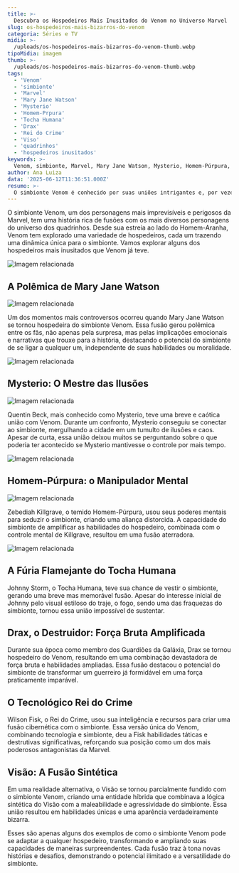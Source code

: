 ```yaml
---
title: >-
  Descubra os Hospedeiros Mais Inusitados do Venom no Universo Marvel
slug: os-hospedeiros-mais-bizarros-do-venom
categoria: Séries e TV
midia: >-
  /uploads/os-hospedeiros-mais-bizarros-do-venom-thumb.webp
tipoMidia: imagem
thumb: >-
  /uploads/os-hospedeiros-mais-bizarros-do-venom-thumb.webp
tags:
  - 'Venom'
  - 'simbionte'
  - 'Marvel'
  - 'Mary Jane Watson'
  - 'Mysterio'
  - 'Homem-Prpura'
  - 'Tocha Humana'
  - 'Drax'
  - 'Rei do Crime'
  - 'Viso'
  - 'quadrinhos'
  - 'hospedeiros inusitados'
keywords: >-
  Venom, simbionte, Marvel, Mary Jane Watson, Mysterio, Homem-Púrpura, Tocha Humana, Drax, Rei do Crime, Visão, quadrinhos, hospedeiros inusitados
author: Ana Luiza
data: '2025-06-12T11:36:51.000Z'
resumo: >-
  O simbionte Venom é conhecido por suas uniões intrigantes e, por vezes, bizarras no Universo Marvel. De heróis a vilões, sua lista de hospedeiros apresenta algumas das combinações mais surpreendentes e poderosas já vistas.
---
```


O simbionte Venom, um dos personagens mais imprevisíveis e perigosos da Marvel, tem uma história rica de fusões com os mais diversos personagens do universo dos quadrinhos. Desde sua estreia ao lado do Homem-Aranha, Venom tem explorado uma variedade de hospedeiros, cada um trazendo uma dinâmica única para o simbionte. Vamos explorar alguns dos hospedeiros mais inusitados que Venom já teve.

![Imagem relacionada](/uploads/os-hospedeiros-mais-bizarros-do-venom-0.jpg)

## A Polêmica de Mary Jane Watson

![Imagem relacionada](/uploads/os-hospedeiros-mais-bizarros-do-venom-1.webp)

Um dos momentos mais controversos ocorreu quando Mary Jane Watson se tornou hospedeira do simbionte Venom. Essa fusão gerou polêmica entre os fãs, não apenas pela surpresa, mas pelas implicações emocionais e narrativas que trouxe para a história, destacando o potencial do simbionte de se ligar a qualquer um, independente de suas habilidades ou moralidade.

![Imagem relacionada](/uploads/os-hospedeiros-mais-bizarros-do-venom-2.webp)

## Mysterio: O Mestre das Ilusões

![Imagem relacionada](/uploads/os-hospedeiros-mais-bizarros-do-venom-3.jpg)

Quentin Beck, mais conhecido como Mysterio, teve uma breve e caótica união com Venom. Durante um confronto, Mysterio conseguiu se conectar ao simbionte, mergulhando a cidade em um tumulto de ilusões e caos. Apesar de curta, essa união deixou muitos se perguntando sobre o que poderia ter acontecido se Mysterio mantivesse o controle por mais tempo.

![Imagem relacionada](/uploads/os-hospedeiros-mais-bizarros-do-venom-4.webp)

## Homem-Púrpura: o Manipulador Mental

![Imagem relacionada](/uploads/os-hospedeiros-mais-bizarros-do-venom-5.webp)

Zebediah Killgrave, o temido Homem-Púrpura, usou seus poderes mentais para seduzir o simbionte, criando uma aliança distorcida. A capacidade do simbionte de amplificar as habilidades do hospedeiro, combinada com o controle mental de Killgrave, resultou em uma fusão aterradora.

![Imagem relacionada](/uploads/os-hospedeiros-mais-bizarros-do-venom-6.png)

## A Fúria Flamejante do Tocha Humana

Johnny Storm, o Tocha Humana, teve sua chance de vestir o simbionte, gerando uma breve mas memorável fusão. Apesar do interesse inicial de Johnny pelo visual estiloso do traje, o fogo, sendo uma das fraquezas do simbionte, tornou essa união impossível de sustentar.

## Drax, o Destruidor: Força Bruta Amplificada

Durante sua época como membro dos Guardiões da Galáxia, Drax se tornou hospedeiro do Venom, resultando em uma combinação devastadora de força bruta e habilidades ampliadas. Essa fusão destacou o potencial do simbionte de transformar um guerreiro já formidável em uma força praticamente imparável.

## O Tecnológico Rei do Crime

Wilson Fisk, o Rei do Crime, usou sua inteligência e recursos para criar uma fusão cibernética com o simbionte. Essa versão única do Venom, combinando tecnologia e simbionte, deu a Fisk habilidades táticas e destrutivas significativas, reforçando sua posição como um dos mais poderosos antagonistas da Marvel.

## Visão: A Fusão Sintética

Em uma realidade alternativa, o Visão se tornou parcialmente fundido com o simbionte Venom, criando uma entidade híbrida que combinava a lógica sintética do Visão com a maleabilidade e agressividade do simbionte. Essa união resultou em habilidades únicas e uma aparência verdadeiramente bizarra.

Esses são apenas alguns dos exemplos de como o simbionte Venom pode se adaptar a qualquer hospedeiro, transformando e ampliando suas capacidades de maneiras surpreendentes. Cada fusão traz à tona novas histórias e desafios, demonstrando o potencial ilimitado e a versatilidade do simbionte.